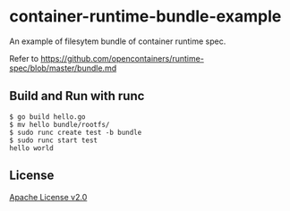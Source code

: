 # container-runtime-bundle-example

An example of filesytem bundle of container runtime spec.

Refer to https://github.com/opencontainers/runtime-spec/blob/master/bundle.md

## Build and Run with runc

```
$ go build hello.go
$ mv hello bundle/rootfs/
$ sudo runc create test -b bundle
$ sudo runc start test
hello world
```

## License

[Apache License v2.0](https://www.apache.org/licenses/LICENSE-2.0)